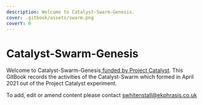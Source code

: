 ```yaml
---
description: Welcome to Catalyst-Swarm-Genesis.
cover: .gitbook/assets/swarm.png
coverY: 0
---
```


# Catalyst-Swarm-Genesis

Welcome to Catalyst-Swarm-Genesis[ funded by Project Catalyst](https://cardano.ideascale.com/a/dtd/Catalyst-Swarm-Genesis-GitBook/369556-48088). This GitBook records the activities of the Catalyst-Swarm which formed in April 2021 out of the Project Catalyst experiment.

To add, edit or amend content please contact [swhitenstall@ekphrasis.co.uk](mailto:swhitenstall@ekphrasis.co.uk)&#x20;
